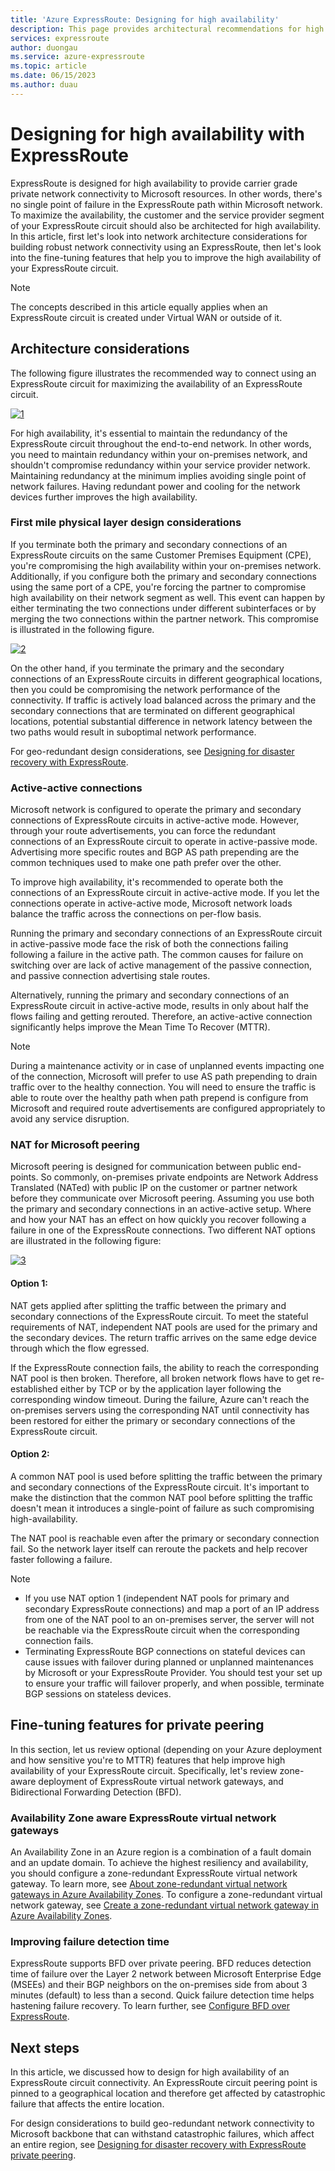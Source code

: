 ```yaml
---
title: 'Azure ExpressRoute: Designing for high availability'
description: This page provides architectural recommendations for high availability while using Azure ExpressRoute.
services: expressroute
author: duongau
ms.service: azure-expressroute
ms.topic: article
ms.date: 06/15/2023
ms.author: duau
---
```


# Designing for high availability with ExpressRoute

ExpressRoute is designed for high availability to provide carrier grade private network connectivity to Microsoft resources. In other words, there's no single point of failure in the ExpressRoute path within Microsoft network. To maximize the availability, the customer and the service provider segment of your ExpressRoute circuit should also be architected for high availability. In this article, first let's look into network architecture considerations for building robust network connectivity using an ExpressRoute, then let's look into the fine-tuning features that help you to improve the high availability of your ExpressRoute circuit.

> [!NOTE]
> The concepts described in this article equally applies when an ExpressRoute circuit is created under Virtual WAN or outside of it.
>

## Architecture considerations

The following figure illustrates the recommended way to connect using an ExpressRoute circuit for maximizing the availability of an ExpressRoute circuit.

 [![1]][1]

For high availability, it's essential to maintain the redundancy of the ExpressRoute circuit throughout the end-to-end network. In other words, you need to maintain redundancy within your on-premises network, and shouldn't compromise redundancy within your service provider network. Maintaining redundancy at the minimum implies avoiding single point of network failures. Having redundant power and cooling for the network devices further improves the high availability.

### First mile physical layer design considerations

 If you terminate both the primary and secondary connections of an ExpressRoute circuits on the same Customer Premises Equipment (CPE), you're compromising the high availability within your on-premises network. Additionally, if you configure both the primary and secondary connections using the same port of a CPE, you're forcing the partner to compromise high availability on their network segment as well. This event can happen by either terminating the two connections under different subinterfaces or by merging the two connections within the partner network. This compromise is illustrated in the following figure. 

[![2]][2]

On the other hand, if you terminate the primary and the secondary connections of an ExpressRoute circuits in different geographical locations, then you could be compromising the network performance of the connectivity. If traffic is actively load balanced across the primary and the secondary connections that are terminated on different geographical locations, potential substantial difference in network latency between the two paths would result in suboptimal network performance. 

For geo-redundant design considerations, see [Designing for disaster recovery with ExpressRoute][DR].

### Active-active connections

Microsoft network is configured to operate the primary and secondary connections of ExpressRoute circuits in active-active mode. However, through your route advertisements, you  can force the redundant connections of an ExpressRoute circuit to operate in active-passive mode. Advertising more specific routes and BGP AS path prepending  are the common techniques used to make one path prefer over the other.

To improve high availability, it's recommended to operate both the connections of an ExpressRoute circuit in active-active mode. If you let the connections operate in active-active mode, Microsoft network loads balance the traffic across the connections on per-flow basis.

Running the primary and secondary connections of an ExpressRoute circuit in active-passive mode face the risk of both the connections failing following a failure in the active path. The common causes for failure on switching over are lack of active management of the passive connection, and passive connection advertising stale routes.

Alternatively, running the primary and secondary connections of an ExpressRoute circuit in active-active mode, results in only about half the flows failing and getting rerouted. Therefore, an active-active connection significantly helps improve the Mean Time To Recover (MTTR).

> [!NOTE]
> During a maintenance activity or in case of unplanned events impacting one of the connection, Microsoft will prefer to use AS path prepending to drain traffic over to the healthy connection. You will need to ensure the traffic is able to route over the healthy path when path prepend is configure from Microsoft and required route advertisements are configured appropriately to avoid any service disruption. 
> 

### NAT for Microsoft peering 

Microsoft peering is designed for communication between public end-points. So commonly, on-premises private endpoints are Network Address Translated (NATed) with public IP on the customer or partner network before they communicate over Microsoft peering. Assuming you use both the primary and secondary connections in an active-active setup. Where and how your NAT has an effect on how quickly you recover following a failure in one of the ExpressRoute connections. Two different NAT options are illustrated in the following figure:

[![3]][3]

#### Option 1:

NAT gets applied after splitting the traffic between the primary and secondary connections of the ExpressRoute circuit. To meet the stateful requirements of NAT, independent NAT pools are used for the primary and the secondary devices. The return traffic arrives on the same edge device through which the flow egressed.

If the ExpressRoute connection fails, the ability to reach the corresponding NAT pool is then broken. Therefore, all broken network flows have to get re-established either by TCP or by the application layer following the corresponding window timeout. During the failure, Azure can't reach the on-premises servers using the corresponding NAT until connectivity has been restored for either the primary or secondary connections of the ExpressRoute circuit.

#### Option 2:

A common NAT pool is used before splitting the traffic between the primary and secondary connections of the ExpressRoute circuit. It's important to make the distinction that the common NAT pool before splitting the traffic doesn't mean it introduces a single-point of failure as such compromising high-availability.

The NAT pool is reachable even after the primary or secondary connection fail. So the network layer itself can reroute the packets and help recover faster following a failure. 

> [!NOTE]
> * If you use NAT option 1 (independent NAT pools for primary and secondary ExpressRoute connections) and map a port of an IP address from one of the NAT pool to an on-premises server, the server will not be reachable via the ExpressRoute circuit when the corresponding connection fails.
> * Terminating ExpressRoute BGP connections on stateful devices can cause issues with failover during planned or unplanned maintenances by Microsoft or your ExpressRoute Provider. You should test your set up to ensure your traffic will failover properly, and when possible, terminate BGP sessions on stateless devices.

## Fine-tuning features for private peering

In this section, let us review optional (depending on your Azure deployment and how sensitive you're to MTTR) features that help improve high availability of your ExpressRoute circuit. Specifically, let's review zone-aware deployment of ExpressRoute virtual network gateways, and Bidirectional Forwarding Detection (BFD).

### Availability Zone aware ExpressRoute virtual network gateways

An Availability Zone in an Azure region is a combination of a fault domain and an update domain. To achieve the highest resiliency and availability, you should configure a zone-redundant ExpressRoute virtual network gateway. To learn more, see [About zone-redundant virtual network gateways in Azure Availability Zones][zone redundant vgw]. To configure a zone-redundant virtual network gateway, see [Create a zone-redundant virtual network gateway in Azure Availability Zones][conf zone redundant vgw].

### Improving failure detection time

ExpressRoute supports BFD over private peering. BFD reduces detection time of failure over the Layer 2 network between Microsoft Enterprise Edge (MSEEs) and their BGP neighbors on the on-premises side from about 3 minutes (default) to less than a second. Quick failure detection time helps hastening failure recovery. To learn further, see [Configure BFD over ExpressRoute][BFD].

## Next steps

In this article, we discussed how to design for high availability of an ExpressRoute circuit connectivity. An ExpressRoute circuit peering point is pinned to a geographical location and therefore get affected by catastrophic failure that affects the entire location. 

For design considerations to build geo-redundant network connectivity to Microsoft backbone that can withstand catastrophic failures, which affect an entire region, see [Designing for disaster recovery with ExpressRoute private peering][DR].

<!--Image References-->
[1]: ./media/designing-for-high-availability-with-expressroute/exr-reco.png "Recommended way to connect using ExpressRoute"
[2]: ./media/designing-for-high-availability-with-expressroute/suboptimal-lastmile-connectivity.png "Suboptimal last mile connectivity"
[3]: ./media/designing-for-high-availability-with-expressroute/nat-options.png "NAT options"


<!--Link References-->
[zone redundant vgw]: ../vpn-gateway/about-zone-redundant-vnet-gateways.md
[conf zone redundant vgw]: ../vpn-gateway/create-zone-redundant-vnet-gateway.md
[Configure Global Reach]: ./expressroute-howto-set-global-reach.md
[BFD]: ./expressroute-bfd.md
[DR]: ./designing-for-disaster-recovery-with-expressroute-privatepeering.md
